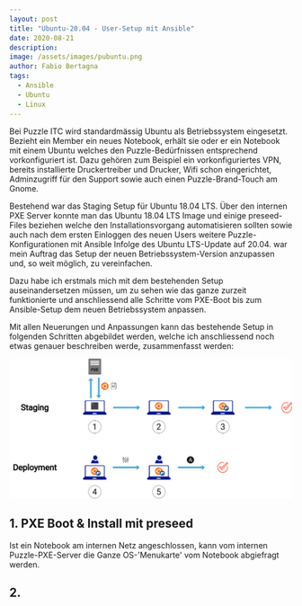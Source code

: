 ```yaml
---
layout: post
title: "Ubuntu-20.04 - User-Setup mit Ansible"
date: 2020-08-21
description:
image: /assets/images/pubuntu.png
author: Fabio Bertagna
tags:
  - Ansible
  - Ubuntu
  - Linux
---
```


Bei Puzzle ITC wird standardmässig Ubuntu als Betriebssystem eingesetzt. Bezieht ein Member ein neues
Notebook, erhält sie oder er ein Notebook mit einem Ubuntu welches den Puzzle-Bedürfnissen entsprechend vorkonfiguriert
ist. Dazu gehören zum Beispiel ein vorkonfiguriertes VPN, bereits installierte Druckertreiber und Drucker, Wifi schon
eingerichtet, Adminzugriff für den Support sowie auch einen Puzzle-Brand-Touch am Gnome.

Bestehend war das Staging Setup für Ubuntu 18.04 LTS. Über den internen PXE Server konnte man das Ubuntu 18.04 LTS Image
und einige preseed-Files beziehen welche den Installationsvorgang automatisieren sollten sowie auch nach dem ersten
Einloggen des neuen Users weitere Puzzle-Konfigurationen mit Ansible Infolge des Ubuntu LTS-Update
auf 20.04. war mein Auftrag das Setup der neuen Betriebssystem-Version anzupassen und, so weit möglich, zu vereinfachen.

Dazu habe ich erstmals mich mit dem bestehenden Setup auseinandersetzen müssen, um zu sehen wie das ganze zurzeit
funktionierte und anschliessend alle Schritte vom PXE-Boot bis zum Ansible-Setup dem neuen Betriebssystem anpassen.

Mit allen Neuerungen und Anpassungen kann das bestehende Setup in folgenden Schritten abgebildet werden, welche ich 
anschliessend noch etwas genauer beschreiben werde, zusammenfasst werden:


![Pubuntu Setup Diagramm](/assets/images/pubuntu-setup-diagram.png)


## 1. PXE Boot & Install mit preseed

Ist ein Notebook am internen Netz angeschlossen, kann vom internen Puzzle-PXE-Server die Ganze OS-'Menukarte' vom Notebook
abgiefragt werden. 

## 2. 
